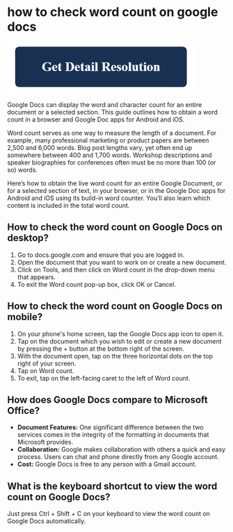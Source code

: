 # how to check word count on google docs

[![how to check word count on google docs](get-detail.png)](https://github.com/techc0mmunity/how.to.check.word.count.on.google.docs/)

Google Docs can display the word and character count for an entire document or a selected section. This guide outlines how to obtain a word count in a browser and Google Doc apps for Android and iOS.

Word count serves as one way to measure the length of a document. For example, many professional marketing or product papers are between 2,500 and 6,000 words. Blog post lengths vary, yet often end up somewhere between 400 and 1,700 words. Workshop descriptions and speaker biographies for conferences often must be no more than 100 (or so) words.

Here’s how to obtain the live word count for an entire Google Document, or for a selected section of text, in your browser, or in the Google Doc apps for Android and iOS using its build-in word counter. You’ll also learn which content is included in the total word count.

## How to check the word count on Google Docs on desktop?

1. Go to docs.google.com and ensure that you are logged in.
2. Open the document that you want to work on or create a new document.
3. Click on Tools, and then click on Word count in the drop-down menu that appears.
4. To exit the Word count pop-up box, click OK or Cancel.

## How to check the word count on Google Docs on mobile?

1. On your phone's home screen, tap the Google Docs app icon to open it.
2. Tap on the document which you wish to edit or create a new document by pressing the + button at the bottom right of the screen.
3. With the document open, tap on the three horizontal dots on the top right of your screen.
4. Tap on Word count.
5. To exit, tap on the left-facing caret to the left of Word count.

## How does Google Docs compare to Microsoft Office?

* **Document Features:** One significant difference between the two services comes in the integrity of the formatting in documents that Microsoft provides.
* **Collaboration:** Google makes collaboration with others a quick and easy process. Users can chat and phone directly from any Google account. 
* **Cost:** Google Docs is free to any person with a Gmail account.

## What is the keyboard shortcut to view the word count on Google Docs?

Just press Ctrl + Shift + C on your keyboard to view the word count on Google Docs automatically.
